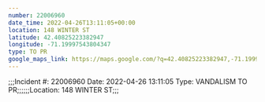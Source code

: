 ```yaml
---
number: 22006960
date_time: 2022-04-26T13:11:05+00:00
location: 148 WINTER ST
latitude: 42.40825223382947
longitude: -71.19997543804347
type: TO PR
google_maps_link: https://maps.google.com/?q=42.40825223382947,-71.19997543804347
---
```


;;;Incident #: 22006960  Date: 2022-04-26 13:11:05   Type: VANDALISM TO PR;;;;;;Location: 148 WINTER ST;;;
